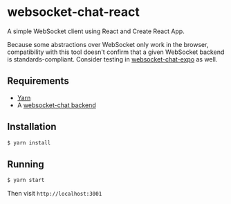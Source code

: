 # websocket-chat-react

A simple WebSocket client using React and Create React App.

Because some abstractions over WebSocket only work in the browser, compatibility with this tool doesn't confirm that a given WebSocket backend is standards-compliant. Consider testing in [websocket-chat-expo](https://github.com/CodingItWrong/websocket-chat-expo) as well.

## Requirements

- [Yarn](https://yarnpkg.com/en/docs/install)
- A [websocket-chat backend](https://github.com/CodingItWrong?tab=repositories&q=websocket-chat&type=&language=&sort=)

## Installation

```bash
$ yarn install
```

## Running

```bash
$ yarn start
```

Then visit `http://localhost:3001`
